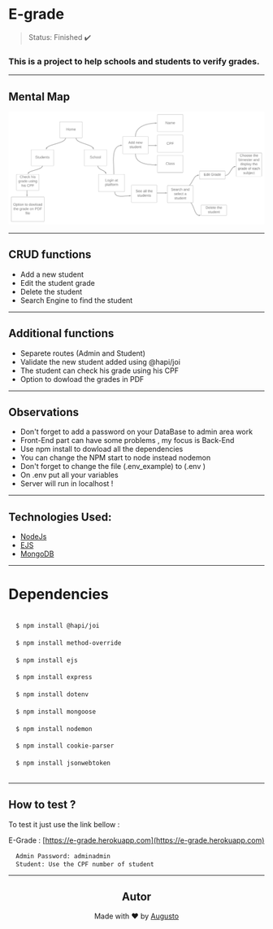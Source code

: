 # E-grade 

>Status: Finished ✔️

### This is a project to help schools and students to verify grades.
---
## Mental Map
![mentalmapimage](design/e-grade.png)

---
## CRUD functions 
+ Add a new student
+ Edit the student grade 
+ Delete the student
+ Search Engine to find the student
---
## Additional functions

+ Separete routes (Admin and Student)
+ Validate the new student added using @hapi/joi
+ The student can check his grade using his CPF 
+ Option to dowload the grades in PDF
---
## Observations 
+ Don't forget to add a password on your DataBase to admin area work
+ Front-End part can have some problems , my focus is Back-End
+ Use npm install to dowload all the dependencies
+ You can change the NPM start to node instead nodemon
+ Don't forget to change the file (.env_example) to (.env )
+ On .env put all your variables 
+ Server will run in localhost !
---
## Technologies Used:

+ [NodeJs](https://nodejs.org/en/)
+ [EJS](https://ejs.co)
+ [MongoDB](https://docs.mongodb.com)

---
# Dependencies
```bash
  
  $ npm install @hapi/joi

  $ npm install method-override
  
  $ npm install ejs
  
  $ npm install express
  
  $ npm install dotenv
 
  $ npm install mongoose

  $ npm install nodemon

  $ npm install cookie-parser 
  
  $ npm install jsonwebtoken
  
```
---
## How to test ?

To test it just use the link bellow : 

E-Grade : [https://e-grade.herokuapp.com](https://e-grade.herokuapp.com)

```
  Admin Password: adminadmin
  Student: Use the CPF number of student
```
---

<h2 align='center'>Autor</h2>
<div align='center'>
  Made with ❤️ by <a href="https://github.com/AugustoBernardes">Augusto</a>
</div>
